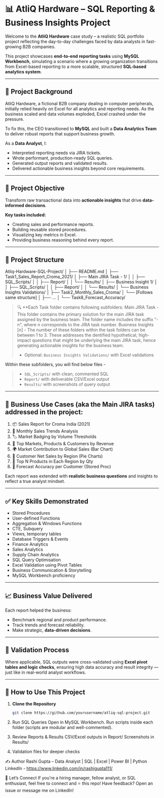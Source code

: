 # 📊 AtliQ Hardware – SQL Reporting & Business Insights Project

Welcome to the **AtliQ Hardware** case study – a realistic SQL portfolio project reflecting the day-to-day challenges faced by data analysts in fast-growing B2B companies.

This project showcases **end-to-end reporting tasks** using **MySQL Workbench**, simulating a scenario where a growing organization transitions from Excel-based reporting to a more scalable, structured **SQL-based analytics system**.

---

## 🧠 Project Background

AtliQ Hardware, a fictional B2B company dealing in computer peripherals, initially relied heavily on Excel for all analytics and reporting needs. As the business scaled and data volumes exploded, Excel crashed under the pressure.

To fix this, the CEO transitioned to **MySQL** and built a **Data Analytics Team** to deliver robust reports that support business growth.

As a **Data Analyst**, I:
- Interpreted reporting needs via JIRA tickets.
- Wrote performant, production-ready SQL queries.
- Generated output reports and validated results.
- Delivered actionable business insights beyond core requirements.

---

## 🎯 Project Objective

Transform raw transactional data into **actionable insights** that drive **data-informed decisions**.

**Key tasks included:**
- Creating sales and performance reports.
- Building reusable stored procedures.
- Visualizing key metrics in Excel.
- Providing business reasoning behind every report.

---

## 📁 Project Structure

Atliq-Hardware-SQL-Project/
│
├── README.md
│
├── Task1_Sales_Report_Croma_2021/
│ ├── Main JIRA Task - 1/
│ │ ├── SQL_Scripts/
│ │ ├── Report/
│ │ └── Results/
│ ├── Business Insight 1/
│ │ ├── SQL_Scripts/
│ │ ├── Report/
│ │ └── Results/
│ └── Business Insights Validations/
│
├── Task2_Monthly_Sales_Croma/
│ └── [Follows same structure]
│
├── ...
│
└── Task8_Forecast_Accuracy/


> 🔍 **Each Task folder contains following subfolders: 
>  Main JIRA Task - This folder contains the primary solution for the main JIRA task assigned by the business team. The folder name includes the suffix "- n", where n corresponds to the JIRA task number.
>  Business Insights [n] - The number of these folders within the task folders can be between 1 to 3. These addresses the dentified hypothetical, high-impact questions that might be underlying the main JIRA task, hence generating actionable insights for the business team. 
> - Optional: `Business Insights Validations/` with Excel validations

Within these subfolders, you will find below files - 
> - `SQL_Scripts/` with clean, commented SQL  
> - `Report/` with deliverable CSV/Excel output  
> - `Results/` with screenshots of query output  

---

## 🧪 Business Use Cases (aka the Main JIRA tasks) addressed in the project: 

1. 📦 Sales Report for Croma India (2021)  
2. 📅 Monthly Sales Trends Analysis  
3. 🏷️ Market Badging by Volume Thresholds  
4. 🥇 Top Markets, Products & Customers by Revenue  
5. 🌍 Market Contribution to Global Sales (Bar Chart)  
6. 🧭 Customer Net Sales by Region (Pie Charts)  
7. 🎯 Top N Products in Each Region by Qty  
8. 🔮 Forecast Accuracy per Customer (Stored Proc)

Each report was extended with **realistic business questions** and insights to reflect a true analyst mindset.

---

## ✅ Key Skills Demonstrated

- Stored Procedures
- User-defined Functions
- Aggregation & Windows Functions
- CTE, Subquery
- Views, temporary tables
- Database Triggers & Events
- Finance Analytics
- Sales Analytics
- Supply Chain Analytics
- SQL Query Optimisation 
- Excel Validation using Pivot Tables  
- Business Communication & Storytelling  
- MySQL Workbench proficiency

---

## 📈 Business Value Delivered

Each report helped the business:
- Benchmark regional and product performance.
- Track trends and forecast reliability.
- Make strategic, **data-driven decisions**.

---

## 🧪 Validation Process

Where applicable, SQL outputs were cross-validated using **Excel pivot tables and logic checks**, ensuring high data accuracy and result integrity — just like in real-world analyst workflows.

---

## 🚀 How to Use This Project

1. **Clone the Repository**
   ```bash
   git clone https://github.com/yourusername/atliq-sql-project.git

2. Run SQL Queries
   Open in MySQL Workbench.
   Run scripts inside each folder (scripts are modular and well-commented).

3. Review Reports & Results
   CSV/Excel outputs in Report/
   Screenshots in Results/

4. Validation files for deeper checks

✍️ Author
Rashi Gupta – Data Analyst | SQL | Excel | Power BI | Python
LinkedIn - https://www.linkedin.com/in/rashigupta111/

📢 Let’s Connect
If you're a hiring manager, fellow analyst, or SQL enthusiast, feel free to connect and ⭐ this repo!
Have feedback? Open an issue or message me on LinkedIn!
